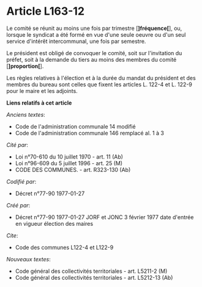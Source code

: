 # Article L163-12

Le comité se réunit au moins une fois par trimestre [**]fréquence[**], ou, lorsque le syndicat a été formé en vue d'une seule
oeuvre ou d'un seul service d'intérêt intercommunal, une fois par semestre. 

Le président est obligé de convoquer le comité, soit sur l'invitation du préfet, soit à la demande du tiers au moins des
membres du comité [**]proportion[**]. 

Les règles relatives à l'élection et à la durée du mandat du président et des membres du bureau sont celles que fixent les
articles L. 122-4 et L. 122-9 pour le maire et les adjoints.

**Liens relatifs à cet article**

_Anciens textes_:

  - Code de l'administration communale 14 modifié
  - Code de l'administration communale 146 remplacé al. 1 à 3

_Cité par_:

  - Loi n°70-610 du 10 juillet 1970 - art. 11 (Ab)
  - Loi n°96-609 du 5 juillet 1996 - art. 25 (M)
  - CODE DES COMMUNES. - art. R323-130 (Ab)

_Codifié par_:

  - Décret n°77-90 1977-01-27

_Créé par_:

  - Décret n°77-90 1977-01-27 JORF et JONC 3 février 1977 date d'entrée en vigueur élection des maires

_Cite_:

  - Code des communes L122-4 et L122-9

_Nouveaux textes_:

  - Code général des collectivités territoriales - art. L5211-2 (M)
  - Code général des collectivités territoriales - art. L5212-13 (Ab)
